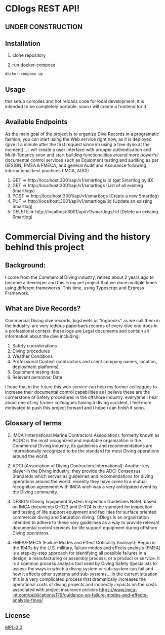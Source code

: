 # CDlogs REST API!
## UNDER CONSTRUCTION

## Installation

1. clone repository

2. run docker-compose

```bash
docker-compose up
```
## Usage

this setup compiles and hot reloads code for local development, it is intended to be completely portable. soon i will create a frontend for it.

## Available Endpoints

As the main goal of the project is to organize Dive Records in a programatic fashion, you can start using the Web service right now, as it is deployed (give it a minute after the first request since im using a free dyno at the moment)... i will create a user interface with propper authentication and Multi-Tenancy soon and start building functionalities around more powerful documental control services such as Equipment testing and auditing as per DESIGN, FMEA & FMECA, and general Audit and Assurance following international best practices (IMCA, ADCI)

1. GET => http://localhost:3001/api/v1/smartlogs/:id (get Smartlog by ID)
2. GET => http://localhost:3001/api/v1/smartlogs (List of all existing Smartlogs)
3. POST => http://localhost:3001/api/v1/smartlogs (Create a new Smartlog)
4. PUT => http://localhost:3001/api/v1/smartlogs/:id (Update an existing Smartlog)
5. DELETE => http://localhost:3001/api/v1/smartlogs/:id (Delete an existing Smartlog)

# Commercial Diving and the history behind this project

## Background:
I come from the Commercial Diving industry, retired about 2 years ago to become a developer and this is my pet project that ive done multiple times using different frameworks. This time, using Typescript and Express Framework. 

## What are Dive Records?
Commercial Diving dive records, logsheets or "logbooks" as we call them in the industry, are very tedious paperback records of every dive one does in a professional context. these logs are Legal documents and contain all information about the dive including:

1. Safety considerations
2. Diving procedures
3. Weather Conditions
4. Professional Context (contractors and client company names, location, deployment platforms)
5. Equipment testing data
6. Relevant personnel Data

i hope that in the future this web service can help my former colleagues to increase their documental control capabilities as i believe these are the cornerstone of Safety procedures in the offshore industry. everytime i hear about one of my former colleagues having a diving accident, i feel more motivated to push this project forward and i hope i can finish it soon.

## Glossary of terms

1. IMCA (International Marine Contractors Association): formerly known as AODC is the most recognized and reputable organization in the Commercial Diving industry, its guidelines and recommendations are internationally recognized to be the standard for most Diving operations around the world.

2. ADCI (Association of Diving Contractors International): Another key player in the Diving industry, they provide the ADCI Consensus Standards which serves as guidelines and recomendations for diving operations around the world. recently they have come to a mutual recognition agreement with IMCA wich was a very anticipated event by the Diving community.

3. DESIGN (Diving Equipment System Inspection Guidelines Note): based on IMCA documents D-023 and D-024 is the standard for inspection and testing of life support equipment and facilities for surface oriented commercial diving and Saturation diving. CDlogs is an organization intended to adhere to these very guidelines as a way to provide relevant documental control services for life support equipment during offshore Diving operations.

4. FMEA/FMECA (Failure Modes and Effect Criticality Analisys): Begun in the 1940s by the U.S. military, failure modes and effects analysis (FMEA) is a step-by-step approach for identifying all possible failures in a design, a manufacturing or assembly process, or a product or service. It is a common process analysis tool used by Diving Safety Specialists to assess the ways in which a diving system or sub-system can fail and how it affects other systems and sub-systems... in the current situation this is a very complicated process that dramatically increases the operational costs of diving projects and indirectly impacts on the costs associated with project insurance policies https://www.imca-int.com/publications/179/guidance-on-failure-modes-and-effects-analysis-fmea/

## License
[MPL-2.0](https://choosealicense.com/licenses/mpl-2.0/)
